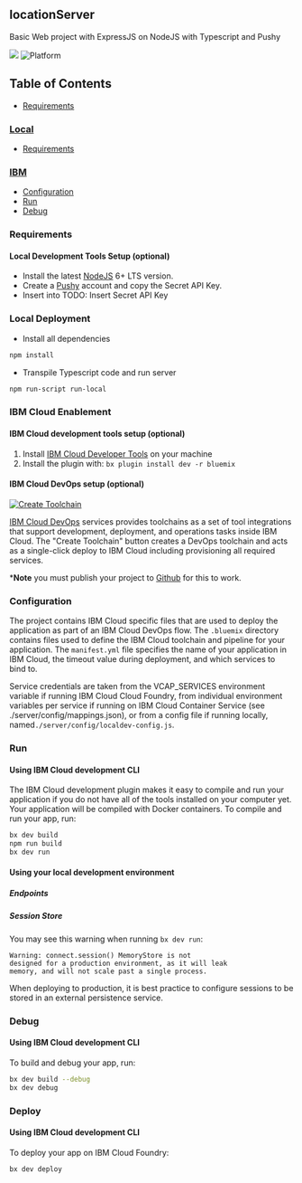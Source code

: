 ## locationServer

Basic Web project with ExpressJS on NodeJS with Typescript and Pushy

[![](https://img.shields.io/badge/IBM%20Cloud-powered-blue.svg)](https://bluemix.net)
![Platform](https://img.shields.io/badge/platform-NODE-lightgrey.svg?style=flat)

## Table of Contents
* [Requirements](#requirements)
### [Local](#local)
* [Requirements](#requirements)
### [IBM](#enablement)
* [Configuration](#configuration)
* [Run](#run)
* [Debug](#debug)

<a name="requirements"></a>
### Requirements
#### Local Development Tools Setup (optional)

- Install the latest [NodeJS](https://nodejs.org/en/download/) 6+ LTS version.
- Create a [Pushy](https://pushy.me/) account and copy the Secret API Key.
- Insert into TODO: Insert Secret API Key

<a name="local"></a>
### Local Deployment

- Install all dependencies

```bash
npm install
```

- Transpile Typescript code and run server

```bash
npm run-script run-local
```

<a name="enablement"></a>
### IBM Cloud Enablement

#### IBM Cloud development tools setup (optional)

1. Install [IBM Cloud Developer Tools](https://console.bluemix.net/docs/cli/idt/setting_up_idt.html#add-cli) on your machine  
2. Install the plugin with: `bx plugin install dev -r bluemix`


#### IBM Cloud DevOps setup (optional)

[![Create Toolchain](https://console.ng.bluemix.net/devops/graphics/create_toolchain_button.png)](https://console.ng.bluemix.net/devops/setup/deploy/)

[IBM Cloud DevOps](https://www.ibm.com/cloud-computing/bluemix/devops) services provides toolchains as a set of tool integrations that support development, deployment, and operations tasks inside IBM Cloud. The "Create Toolchain" button creates a DevOps toolchain and acts as a single-click deploy to IBM Cloud including provisioning all required services. 

***Note** you must publish your project to [Github](https://github.com/) for this to work.



<a name="configuration"></a>
### Configuration

The project contains IBM Cloud specific files that are used to deploy the application as part of an IBM Cloud DevOps flow. The `.bluemix` directory contains files used to define the IBM Cloud toolchain and pipeline for your application. The `manifest.yml` file specifies the name of your application in IBM Cloud, the timeout value during deployment, and which services to bind to.

Service credentials are taken from the VCAP_SERVICES environment variable if running IBM Cloud Cloud Foundry, from individual environment variables per service if running on IBM Cloud Container Service (see ./server/config/mappings.json), or from a config file if running locally, named`./server/config/localdev-config.js`.


<a name="run"></a>
### Run
#### Using IBM Cloud development CLI
The IBM Cloud development plugin makes it easy to compile and run your application if you do not have all of the tools installed on your computer yet. Your application will be compiled with Docker containers. To compile and run your app, run:

```bash
bx dev build
npm run build
bx dev run
```


#### Using your local development environment



##### Endpoints


##### Session Store
You may see this warning when running `bx dev run`:
```
Warning: connect.session() MemoryStore is not
designed for a production environment, as it will leak
memory, and will not scale past a single process.
```
When deploying to production, it is best practice to configure sessions to be stored in an external persistence service.


<a name="debug"></a>
### Debug

#### Using IBM Cloud development CLI
To build and debug your app, run:
```bash
bx dev build --debug
bx dev debug
```


<a name="deploy"></a>
### Deploy

#### Using IBM Cloud development CLI
To deploy your app on IBM Cloud Foundry:
```bash
bx dev deploy
```


